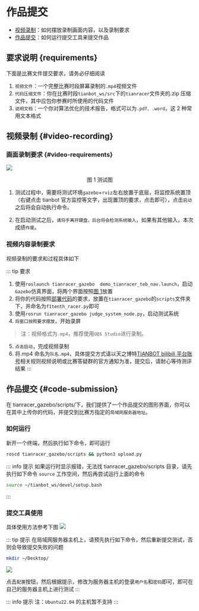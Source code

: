 # 作品提交

- [视频录制](./submit-works.md#video-recording)：如何摆放录制画面内容，以及录制要求
- [作品提交](./submit-works.md#code-submission)：如何运行提交工具来提交作品

## 要求说明 {requirements}

下面是比赛文件提交要求，请务必仔细阅读

1. `视频文件`：一个完整比赛时段屏幕录制的`.mp4`视频文件
2. `代码压缩文件`：你在比赛时段`tianbot_ws/src`下的`tianracer`文件夹的.zip 压缩文件，其中应包你参赛时所使用的代码文件
3. `说明文档`：一个你对算法优化的技术报告，格式可以为`.pdf、.word`，这 2 种常用文本格式

## 视频录制 {#video-recording}
### 画面录制要求 {#video-requirements}

![](https://tianbot-pic.oss-cn-beijing.aliyuncs.com/tianbot-pic/Tianbot-Doc202310271339692.png)

<p style="text-align:center"> 图 1 测试图 </p>

1. 测试过程中，需要将测试环境`gazebo`+`rviz`左右放置于底层，将监控系统置顶（右键点击 tianbot 官方监控等文字，出现置顶的要求，点击即可），点击`启动`之后将会自动执行命令。

2. 在启动测试之后，`请将手离开键盘，后台将会检测系统输入`，如果有其他输入，本次成绩`作废`。

### 视频内容录制要求

视频录制的要求和过程具体如下

::: tip 要求
1. 使用`roslaunch tianracer_gazebo  demo_tianracer_teb_nav.launch`，启动`Gazebo`仿真界面，将两个界面按照[图 1](./submit-works#video-requirements)放置
2. 将你的代码按照[部署代码](./run-and-test#deploy-your-code)的要求，放置在`tianracer_gazebo`的`scripts`文件夹下，并命名为`f1tenth_racer.py`即可
3. 使用`rosrun tianracer_gazebo judge_system_node.py`，启动测试系统
4. `将窗口按照要求摆放`，开始录屏

>   注：视频格式为`.mp4`，推荐使用`OBS Studio`进行录制。
5. `点击启动`，完成视频录制
6. 将.mp4 命名为`队名.mp4`，具体提交方式请以天之博特[TIANBOT bilibili 平台账号](https://space.bilibili.com/451561151)相关规则视频说明或比赛答疑群的官方通知为准，提交后，请耐心等待测评结果
:::

## 作品提交 {#code-submission}

在 tianracer_gazebo/scripts/下，我们提供了一个作品提交的图形界面，你可以在其中上传你的代码，并提交到比赛方指定的`局域网服务器地址`。

### 如何运行

新开一个终端，然后执行如下命令，即可运行

```sh
roscd tianracer_gazebo/scripts && python3 upload.py
```

::: info 提示
如果运行时显示报错，无法找 tianracer_gazebo/scripts 目录，请先执行如下命令 `source` 工作空间，然后再尝试运行上面的命令
```sh
source ~/tianbot_ws/devel/setup.bash
```
:::

### 提交工具使用
具体使用方法参考下图
![](https://tianbot-pic.oss-cn-beijing.aliyuncs.com/tianbot-pic/Tianbot-Doc9EE01D44C8E7198501BB83642776EC62.png)

::: tip 提示
在局域网服务器主机上，请预先执行如下命令，然后重新提交测试，否则会导致提交失败的问题
```sh
mkdir ~/Desktop/
```
![](https://tianbot-pic.oss-cn-beijing.aliyuncs.com/tianbot-pic/Tianbot-Docimage-20231122171930476.png)

点击`配置`按钮，然后根据提示，修改为服务器主机的登录`用户名`和`密码`即可，即可在自己的服务器主机上进行测试
:::

::: info 提示
注：`Ubuntu22.04` 的主机暂不支持
:::